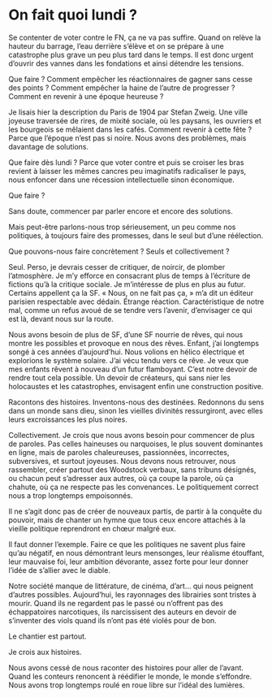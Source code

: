 # On fait quoi lundi ?

Se contenter de voter contre le FN, ça ne va pas suffire. Quand on relève la hauteur du barrage, l’eau derrière s’élève et on se prépare à une catastrophe plus grave un peu plus tard dans le temps. Il est donc urgent d’ouvrir des vannes dans les fondations et ainsi détendre les tensions.<span id="more-43068"></span>

Que faire ? Comment empêcher les réactionnaires de gagner sans cesse des points ? Comment empêcher la haine de l’autre de progresser ? Comment en revenir à une époque heureuse ?

Je lisais hier la description du Paris de 1904 par Stefan Zweig. Une ville joyeuse traversée de rires, de mixité sociale, où les paysans, les ouvriers et les bourgeois se mêlaient dans les cafés. Comment revenir à cette fête ? Parce que l’époque n’est pas si noire. Nous avons des problèmes, mais davantage de solutions.

Que faire dès lundi ? Parce que voter contre et puis se croiser les bras revient à laisser les mêmes cancres peu imaginatifs radicaliser le pays, nous enfoncer dans une récession intellectuelle sinon économique.

Que faire ?

Sans doute, commencer par parler encore et encore des solutions.

Mais peut-être parlons-nous trop sérieusement, un peu comme nos politiques, à toujours faire des promesses, dans le seul but d’une réélection.

Que pouvons-nous faire concrètement ? Seuls et collectivement ?

Seul. Perso, je devrais cesser de critiquer, de noircir, de plomber l’atmosphère. Je m’y efforce en consacrant plus de temps à l’écriture de fictions qu’à la critique sociale. Je m’intéresse de plus en plus au futur. Certains appellent ça la SF. « Nous, on ne fait pas ça, » m’a dit un éditeur parisien respectable avec dédain. Étrange réaction. Caractéristique de notre mal, comme un refus avoué de se tendre vers l’avenir, d’envisager ce qui est là, devant nous sur la route.

Nous avons besoin de plus de SF, d’une SF nourrie de rêves, qui nous montre les possibles et provoque en nous des rêves. Enfant, j’ai longtemps songé à ces années d’aujourd’hui. Nous volions en hélico électrique et explorions le système solaire. J’ai vécu tendu vers ce rêve. Je veux que mes enfants rêvent à nouveau d’un futur flamboyant. C’est notre devoir de rendre tout cela possible. Un devoir de créateurs, qui sans nier les holocaustes et les catastrophes, envisagent enfin une construction positive.

Racontons des histoires. Inventons-nous des destinées. Redonnons du sens dans un monde sans dieu, sinon les vieilles divinités ressurgiront, avec elles leurs excroissances les plus noires.

Collectivement. Je crois que nous avons besoin pour commencer de plus de paroles. Pas celles haineuses ou narquoises, le plus souvent dominantes en ligne, mais de paroles chaleureuses, passionnées, incorrectes, subversives, et surtout joyeuses. Nous devons nous retrouver, nous rassembler, créer partout des Woodstock verbaux, sans tribuns désignés, ou chacun peut s’adresser aux autres, où ça coupe la parole, où ça chahute, où ça ne respecte pas les convenances. Le politiquement correct nous a trop longtemps empoisonnés.

Il ne s’agit donc pas de créer de nouveaux partis, de partir à la conquête du pouvoir, mais de chanter un hymne que tous ceux encore attachés à la vieille politique reprendront en chœur malgré eux.

Il faut donner l’exemple. Faire ce que les politiques ne savent plus faire qu’au négatif, en nous démontrant leurs mensonges, leur réalisme étouffant, leur mauvaise foi, leur ambition dévorante, assez forte pour leur donner l’idée de s’allier avec le diable.

Notre société manque de littérature, de cinéma, d’art… qui nous peignent d’autres possibles. Aujourd’hui, les rayonnages des librairies sont tristes à mourir. Quand ils ne regardent pas le passé ou n’offrent pas des échappatoires narcotiques, ils narcissisent des auteurs en devoir de s’inventer des viols quand ils n’ont pas été violés pour de bon.

Le chantier est partout.

Je crois aux histoires.

Nous avons cessé de nous raconter des histoires pour aller de l’avant. Quand les conteurs renoncent à réédifier le monde, le monde s’effondre. Nous avons trop longtemps roulé en roue libre sur l’idéal des lumières.